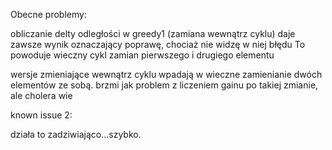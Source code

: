 Obecne problemy:

obliczanie delty odległości w greedy1 (zamiana wewnątrz cyklu) daje zawsze wynik oznaczający poprawę, chociaż nie widzę w niej błędu
To powoduje wieczny cykl zamian pierwszego i drugiego elementu

wersje zmieniające wewnątrz cyklu wpadają w wieczne zamienianie dwóch elementów ze sobą.
brzmi jak problem z liczeniem gainu po takiej zmianie, ale cholera wie


known issue 2:

działa to zadziwiająco...szybko.
